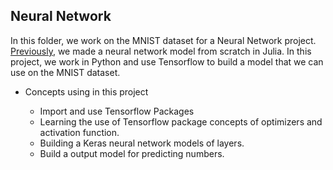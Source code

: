 ## Neural Network

In this folder, we work on the MNIST dataset for a Neural Network project. [Previously](https://github.com/HBrianLe/Data_4319/blob/master/Julia/Neural%20Network/Artifical%20Neural%20Network%20.ipynb), we made a neural network model from scratch in Julia. In this project, we work in Python and use Tensorflow to build a model that we can use on the MNIST dataset. 

<ul>
<li>Concepts using in this project </li>
<ul>
<li>Import and use Tensorflow Packages </li>
<li>Learning the use of Tensorflow package concepts of optimizers and activation function. </li>
<li>Building a Keras neural network models of layers. </li>
<li>Build a output model for predicting numbers.  </li>
</ul>
</ul>